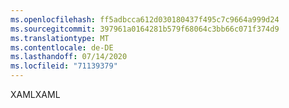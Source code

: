 ```yaml
---
ms.openlocfilehash: ff5adbcca612d030180437f495c7c9664a999d24
ms.sourcegitcommit: 397961a0164281b579f68064c3bb66c071f374d9
ms.translationtype: MT
ms.contentlocale: de-DE
ms.lasthandoff: 07/14/2020
ms.locfileid: "71139379"
---
```

<span data-ttu-id="0b7db-101">XAML</span><span class="sxs-lookup"><span data-stu-id="0b7db-101">XAML</span></span>